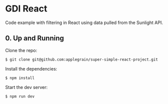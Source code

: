 # GDI React

Code example with filtering in React using data pulled from the Sunlight API.

## 0. Up and Running 

Clone the repo: 

```
$ git clone git@github.com:applegrain/super-simple-react-project.git
```

Install the dependencies: 

```
$ npm install
```

Start the dev server: 

```
$ npm run dev
```
